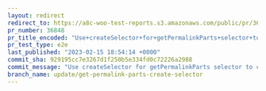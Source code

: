 ```yaml
---
layout: redirect
redirect_to: https://a8c-woo-test-reports.s3.amazonaws.com/public/pr/36848/e2e/index.html
pr_number: 36848
pr_title_encoded: "Use+createSelector+for+getPermalinkParts+selector+to+cache+result"
pr_test_type: e2e
last_published: "2023-02-15 18:54:14 +0000"
commit_sha: 929195cc7e3267d1f250b5e334fd0c72226a2988
commit_message: "Use createSelector for getPermalinkParts selector to cache result"
branch_name: update/get-permalink-parts-create-selector
---
```

